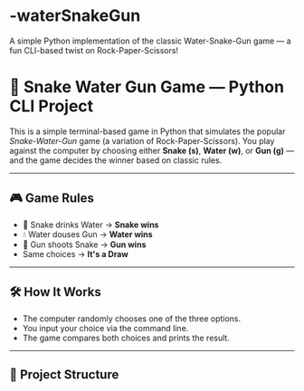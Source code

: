 # -waterSnakeGun
A simple Python implementation of the classic Water-Snake-Gun game — a fun CLI-based twist on Rock-Paper-Scissors!
# 🐍 Snake Water Gun Game — Python CLI Project

This is a simple terminal-based game in Python that simulates the popular *Snake-Water-Gun* game (a variation of Rock-Paper-Scissors). You play against the computer by choosing either **Snake (s)**, **Water (w)**, or **Gun (g)** — and the game decides the winner based on classic rules.

---

## 🎮 Game Rules

- 🐍 Snake drinks Water → **Snake wins**
- 💧 Water douses Gun → **Water wins**
- 🔫 Gun shoots Snake → **Gun wins**
- Same choices → **It's a Draw**

---

## 🛠️ How It Works

- The computer randomly chooses one of the three options.
- You input your choice via the command line.
- The game compares both choices and prints the result.

---

## 📂 Project Structure

